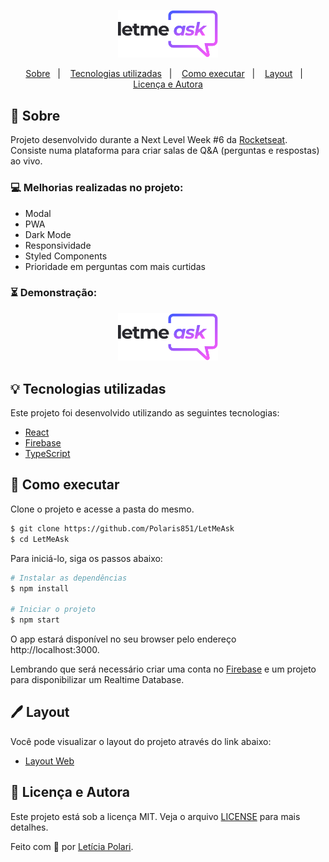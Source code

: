 
<p align="center">
  <img 
       src="https://raw.githubusercontent.com/Polaris851/LetMeAsk/327d2605afc1b248cf15f69a1296909fba79a06a/src/assets/images/logo.svg" 
       alt="Let Me Ask" width="160px"/>
</p>

<p align="center">
  <a href="#sobre">Sobre</a>&nbsp;&nbsp;&nbsp;|&nbsp;&nbsp;&nbsp;
  <a href="#tecnologias-utilizadas">Tecnologias utilizadas</a>&nbsp;&nbsp;&nbsp;|&nbsp;&nbsp;&nbsp;
  <a href="#como-executar">Como executar</a>&nbsp;&nbsp;&nbsp;|&nbsp;&nbsp;&nbsp;
  <a href="#layoutr">Layout</a>&nbsp;&nbsp;&nbsp;|&nbsp;&nbsp;&nbsp;
  <a href="#licença-e-autora">Licença e Autora</a>
</p>

## 🦥 Sobre

Projeto desenvolvido durante a Next Level Week #6 da [Rocketseat](https://rocketseat.com.br/). Consiste numa plataforma para criar salas de Q&A (perguntas e respostas) ao vivo.

### 💻 Melhorias realizadas no projeto:

- Modal
- PWA
- Dark Mode
- Responsividade
- Styled Components
- Prioridade em perguntas com mais curtidas

### ⏳ Demonstração:

<p align="center">
  <img 
       src="https://raw.githubusercontent.com/Polaris851/LetMeAsk/327d2605afc1b248cf15f69a1296909fba79a06a/src/assets/images/logo.svg" 
       alt="Let Me Ask" width="160px"/>
</p>

## 💡 Tecnologias utilizadas

Este projeto foi desenvolvido utilizando as seguintes tecnologias:

- [React](https://reactjs.org)
- [Firebase](https://firebase.google.com/)
- [TypeScript](https://www.typescriptlang.org/)

## 🚀 Como executar

Clone o projeto e acesse a pasta do mesmo.

```bash
$ git clone https://github.com/Polaris851/LetMeAsk
$ cd LetMeAsk
```

Para iniciá-lo, siga os passos abaixo:
```bash
# Instalar as dependências
$ npm install

# Iniciar o projeto
$ npm start
```
O app estará disponível no seu browser pelo endereço http://localhost:3000.

Lembrando que será necessário criar uma conta no [Firebase](https://firebase.google.com/) e um projeto para disponibilizar um Realtime Database.


## 🖊️ Layout

Você pode visualizar o layout do projeto através do link abaixo:

- [Layout Web](https://www.figma.com/community/file/1009824839797878169/Letmeask) 

## 📝 Licença e Autora

Este projeto está sob a licença MIT. Veja o arquivo [LICENSE](https://github.com/Polaris851/LetMeAsk/blob/main/LICENSE) para mais detalhes.

Feito com :purple_heart: por [Letícia Polari](https://github.com/Polaris851).

